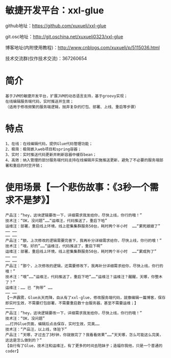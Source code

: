 # 敏捷开发平台：xxl-glue
github地址：https://github.com/xuxueli/xxl-glue

git.osc地址：http://git.oschina.net/xuxueli0323/xxl-glue

博客地址(内附使用教程)：http://www.cnblogs.com/xuxueli/p/5115036.html

技术交流群(仅作技术交流)：367260654

# 简介
	基于JVM的敏捷开发平台，扩展JVM的动态语言支持，基于groovy实现；
	在线编辑服务端代码，实时推送并生效；
	（适用于修改频繁的服务端逻辑，抛弃复杂的打包、部署、上线、重启等步骤）

# 特点
	1、在线：在线编辑代码，提供Glue代码管理功能；
	2、极简：极简嵌入web项目和spring容器；
	3、实时：实时推送代码更新并刷新容器中缓存bean；
	4、高效：纳入管理的部分服务端代码支持在线编辑并实施推送更新，避免了不必要的服务端部署和重启的时空开销；

# 使用场景【一个悲伤故事：《3秒一个需求不是梦》】
	产品汪：“hey，这块逻辑要改一下，详细需求我发给你，尽快上线，你行的哦！”
	技术汪：“OK，没问题”……“运维汪，代码推送了，重启下哈”
	运维汪：部署，重启线上环境，线上密集集群服务50台，耗时两个半小时  ……“累死娘娘了”
	…… ……
	…… ……
	产品汪：“额，上次修改的逻辑需要完善下，我再补分详细需求给你，尽快上线，你行的哦！”
	技术汪：“哦，好的”……“运维汪，代码推送了，重启下啊”
	运维汪：部署，重启线上环境，线上密集集群服务50台，耗时两个半小时  ……“累成狗了”
	…… ……
	…… ……
	产品汪：“那个，上次修改的逻辑，还需要修改下，我再补分详细需求给你，尽快上线，你行的哦！”
	技术汪：“哦”……“运维汪，代码推送了，重启下吧”……“运维汪？运维汪？醒醒，天哪，你整木了？”
	运维汪：…… 已 “狗带” ……
	…… ……
	【一声霹雳，Glue从天而降，自从有了xxl-glue，修改服务端代码，就像编辑一篇博客，保存即实时生效，不需要打包部署，不需要重启数十台服务器，甚至不需要运维；】
	…………
	产品汪：“hey，这块逻辑要改一下，详细需求我发给你，尽快上线，你行的哦！”
	技术汪：“OK，没问题”
	……打开Glue页面，编辑后点击保存，实时生效，完美……
	技术汪：“产品汪，以上线，体验下”
	产品汪：“天哪，才过去了3秒钟，你就做完了？我看看效果”……“天天哪，怎么可能这么完美，这这是怎么做到的？”
	【自行有了Glue，技术汪和运维汪，有了更多的时间去陪妹子；造福你我他，只是一个普通的coder】

